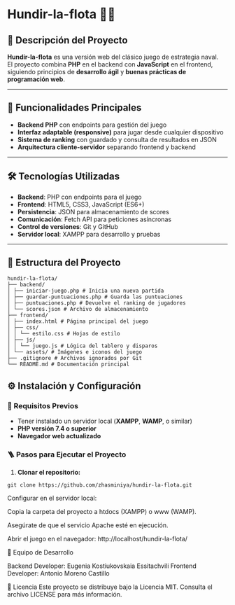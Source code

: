 # Hundir-la-flota 🚢💥

## 🧭 Descripción del Proyecto

**Hundir-la-flota** es una versión web del clásico juego de estrategia naval.  
El proyecto combina **PHP** en el backend con **JavaScript** en el frontend, siguiendo principios de **desarrollo ágil** y **buenas prácticas de programación web**.

---

## 🚀 Funcionalidades Principales

- **Backend PHP** con endpoints para gestión del juego
- **Interfaz adaptable (responsive)** para jugar desde cualquier dispositivo  
- **Sistema de ranking** con guardado y consulta de resultados en JSON
- **Arquitectura cliente-servidor** separando frontend y backend 

---

## 🛠️ Tecnologías Utilizadas

- **Backend**: PHP con endpoints para el juego
- **Frontend**: HTML5, CSS3, JavaScript (ES6+) 
- **Persistencia**: JSON para almacenamiento de scores
- **Comunicación**: Fetch API para peticiones asíncronas
- **Control de versiones**: Git y GitHub
- **Servidor local**: XAMPP para desarrollo y pruebas

---

## 📂 Estructura del Proyecto
```
hundir-la-flota/
├── backend/
│ ├── iniciar-juego.php # Inicia una nueva partida
│ ├── guardar-puntuaciones.php # Guarda las puntuaciones
│ ├── puntuaciones.php # Devuelve el ranking de jugadores
│ └── scores.json # Archivo de almacenamiento
├── frontend/
│ ├── index.html # Página principal del juego
│ ├── css/
│ │ └── estilo.css # Hojas de estilo
│ ├── js/
│ │ └── juego.js # Lógica del tablero y disparos
│ └── assets/ # Imágenes e iconos del juego
├── .gitignore # Archivos ignorados por Git
└── README.md # Documentación principal
```

## ⚙️ Instalación y Configuración

### 🔧 Requisitos Previos

- Tener instalado un servidor local (**XAMPP**, **WAMP**, o similar)  
- **PHP versión 7.4 o superior**  
- **Navegador web actualizado**  

### 🪜 Pasos para Ejecutar el Proyecto

1. **Clonar el repositorio:**
```
git clone https://github.com/zhasminiya/hundir-la-flota.git
```
Configurar en el servidor local:

Copia la carpeta del proyecto a htdocs (XAMPP) o www (WAMP).

Asegúrate de que el servicio Apache esté en ejecución.

Abrir el juego en el navegador:
http://localhost/hundir-la-flota/

👥 Equipo de Desarrollo

Backend Developer: Eugenia Kostiukovskaia Essitachvili
Frontend Developer: Antonio Moreno Castillo

📄 Licencia
Este proyecto se distribuye bajo la Licencia MIT.
Consulta el archivo LICENSE para más información.

